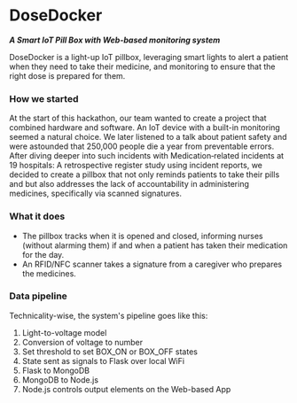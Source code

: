# DoseDocker
___A Smart IoT Pill Box with Web-based monitoring system___

DoseDocker is a light-up IoT pillbox, leveraging smart lights to alert a patient when they need to take their medicine, and monitoring to ensure that the right dose is prepared for them.

### How we started
At the start of this hackathon, our team wanted to create a project that combined hardware and software. An IoT device with a built-in monitoring seemed a natural choice. We later listened to a talk about patient safety and were astounded that 250,000 people die a year from preventable errors. After diving deeper into such incidents with Medication‐related incidents at 19 hospitals: A retrospective register study using incident reports, we decided to create a pillbox that not only reminds patients to take their pills and but also addresses the lack of accountability in administering medicines, specifically via scanned signatures.

### What it does
- The pillbox tracks when it is opened and closed, informing nurses (without alarming them) if and when a patient has taken their medication for the day.
- An RFID/NFC scanner takes a signature from a caregiver who prepares the medicines.

### Data pipeline
Technicality-wise, the system's pipeline goes like this:
1. Light-to-voltage model
2. Conversion of voltage to number
3. Set threshold to set BOX_ON or BOX_OFF states
4. State sent as signals to Flask over local WiFi
5. Flask to MongoDB
6. MongoDB to Node.js
7. Node.js controls output elements on the Web-based App

